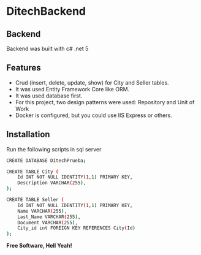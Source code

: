 # DitechBackend
## Backend

Backend was built with c# .net 5
## Features
- Crud (insert, delete, update, show) for City and Seller tables.
- It was used Entity Framework Core like ORM.
- It was used database first.
- For this project, two design patterns were used: Repository and Unit of Work
- Docker is configured, but you could use IIS Express or others.



## Installation
Run the following scripts in sql server

```sh
CREATE DATABASE DitechPrueba;

CREATE TABLE City (
    Id INT NOT NULL IDENTITY(1,1) PRIMARY KEY,
	Description VARCHAR(255),
); 

CREATE TABLE Seller (
	Id INT NOT NULL IDENTITY(1,1) PRIMARY KEY,
    Name VARCHAR(255),
    Last_Name VARCHAR(255),
	Document VARCHAR(255),
    City_id int FOREIGN KEY REFERENCES City(Id)
); 
```


**Free Software, Hell Yeah!**

